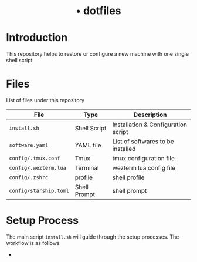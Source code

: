 # <p align="center"> <bold>•</bold> dotfiles <p> 

# Introduction

This repository helps to restore or configure a new machine with one single shell script

# Files 

List of files under this repository

| File | Type |  Description |
| --- | --- | --- |
| `install.sh` | Shell Script  | Installation & Configuration script  |    
| `software.yaml`  | YAML file | List of softwares to be installed | 
| `config/.tmux.conf`|  Tmux  | tmux configuration file| 
| `config/.wezterm.lua`| Terminal | wezterm lua config file | 
| `config/.zshrc`| profile | shell profile| 
| `config/starship.toml`| Shell Prompt | shell prompt | 


# Setup Process
The main script `install.sh` will guide through the setup processes. The workflow is as follows

- 
